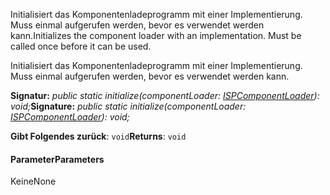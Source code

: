 <span data-ttu-id="00455-p101">Initialisiert das Komponentenladeprogramm mit einer Implementierung. Muss einmal aufgerufen werden, bevor es verwendet werden kann.</span><span class="sxs-lookup"><span data-stu-id="00455-p101">Initializes the component loader with an implementation. Must be called once before it can be used.</span></span>




Initialisiert das Komponentenladeprogramm mit einer Implementierung. Muss einmal aufgerufen werden, bevor es verwendet werden kann.

<span data-ttu-id="00455-104">**Signatur:** _public static initialize(componentLoader: [ISPComponentLoader](../sp-loader/ispcomponentloader.md)): void;_</span><span class="sxs-lookup"><span data-stu-id="00455-104">**Signature:** _public static initialize(componentLoader: [ISPComponentLoader](../sp-loader/ispcomponentloader.md)): void;_</span></span>

<span data-ttu-id="00455-105">**Gibt Folgendes zurück**: `void`</span><span class="sxs-lookup"><span data-stu-id="00455-105">**Returns**: `void`</span></span>





#### <a name="parameters"></a><span data-ttu-id="00455-106">Parameter</span><span class="sxs-lookup"><span data-stu-id="00455-106">Parameters</span></span>
<span data-ttu-id="00455-107">Keine</span><span class="sxs-lookup"><span data-stu-id="00455-107">None</span></span>


